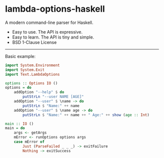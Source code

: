 # lambda-options-haskell

A modern command-line parser for Haskell.

* Easy to use. The API is expressive.
* Easy to learn. The API is tiny and simple.
* BSD 1-Clause License

--------------

Basic example:
```haskell
import System.Environment
import System.Exit
import Text.LambdaOptions

options :: Options IO ()
options = do
    addOption "--help" $ do
        putStrLn "--user NAME [AGE]"
    addOption "--user" $ \name -> do
        putStrLn $ "Name:" ++ name
    addOption "--user" $ \name age -> do
        putStrLn $ "Name:" ++ name ++ " Age:" ++ show (age :: Int)

main :: IO ()
main = do
    args <- getArgs
    mError <- runOptions options args
    case mError of
        Just (ParseFailed _ _ _) -> exitFailure
        Nothing -> exitSuccess
```
